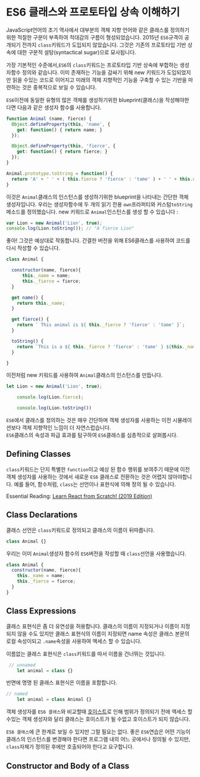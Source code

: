 # ES6 클래스와 프로토타입 상속 이해하기

JavaScript언어의 초기 역사에서 대부분의 객체 지향 언어와 같은 클래스를 정의하기 위한 적절한 구문이 부족하여 적대감의 구름이 형성되었습니다. 2015년 `ES6`규격이 공개되기 전까지 `class`키워드가 도입되지 않았습니다. 그것은 기존의 프로토타입 기반 상속에 대한 구문적 설탕(syntactical sugar)으로 묘사됩니다.  

가장 기본적인 수준에서,`ES6`의 `class`키워드는 프로토타입 기반 상속에 부합하는 생성자함수 정의와 같습니다. 이미 존재하는 기능을 감싸기 위해 new 키워드가 도입되었지만 읽을 수있는 코드로 이어지고 미래의 객체 지향적인 기능을 구축할 수 있는 기반을 마련하는 것은 중복적으로 보일 수 있습니다.

`ES6`이전에 동일한 유형의 많은 객체를 생성하기위한 blueprint(클래스)을 작성해야한다면 다음과 같은 생성자 함수를 사용합니다.  

```javascript
function Animal (name, fierce) {
  Object.defineProperty(this, 'name', {
    get: function() { return name; }
  });

  Object.defineProperty(this, 'fierce', {
    get: function() { return fierce; }
  });
}

Animal.prototype.toString = function() {
  return 'A' + ' ' + ( this.fierce ? 'fierce' : 'tame' ) + ' ' + this.name;
}
```

이것은 `Animal`클래스의 인스턴스를 생성하기위한 blueprint을 나타내는 간단한 객체 생성자입니다. 우리는 생성자함수에 두 개의 읽기 전용 `own`프라퍼티와 커스텀`toString` 메소드를 정의했습니다. new 키워드로 `Animal`인스턴스를 생성 할 수 있습니다 :

```javascript
var Lion = new Animal('Lion', true);
console.log(Lion.toString()); // "A fierce Lion"
```

좋아! 그것은 예상대로 작동합니다. 간결한 버전을 위해 ES6클래스를 사용하여 코드를 다시 작성할 수 있습니다.

```javascript
class Animal {

  constructor(name, fierce){
      this._name = name;
      this._fierce = fierce;
  }

  get name() {
    return this._name;
  }

  get fierce() {
    return ` This animal is ${ this._fierce ? 'fierce' : 'tame' }`;
  }

  toString() {
    return `This is a ${ this._fierce ? 'fierce' : 'tame' } ${this._name}`;
  }

}
```
이전처럼 new 키워드를 사용하여 `Animal`클래스의 인스턴스를 만듭니다.

```javascript
let Lion = new Animal('Lion', true);

    console.log(Lion.fierce); 

    console.log(Lion.toString())
```

`ES6`에서 클래스를 정의하는 것은 매우 간단하며 객체 생성자를 사용하는 이전 시뮬레이션보다 객체 지향적인 느낌이 더 자연스럽습니다.   
`ES6`클래스의 속성과 파급 효과를 탐구하여 `ES6`클래스를 심층적으로 살펴봅시다.  

## Defining Classes

`class`키워드는 단지 특별한 `function`이고 예상 된 함수 행위를 보여주기 때문에 이전 객체 생성자를 사용하는 것에서 새로운 `ES6` 클래스로 전환하는 것은 어렵지 않아야합니다. 예를 들어, 함수처럼, `class`는 선언이나 표현식에 의해 정의 될 수 있습니다.  

Essential Reading: [Learn React from Scratch! (2019 Edition)](https://scotch.io/starters/react/getting-started-with-react-2019-edition)  

## Class Declarations

클래스 선언은 `class`키워드로 정의되고 클래스의 이름이 뒤따릅니다.  

```javascript
class Animal {}
```

우리는 이미 `Animal`생성자 함수의 `ES6`버전을 작성할 때 `class`선언을 사용했습니다.

```javascript
class Animal {
  constructor(name, fierce){
    this._name = name;
    this._fierce = fierce;
  }
}
```

## Class Expressions

클래스 표현식은 좀 더 유연성을 허용합니다. 클래스의 이름이 지정되거나 이름이 지정되지 않을 수도 있지만 클래스 표현식의 이름이 지정되면 name 속성은 클래스 본문의 로컬 속성이되고 `.name`속성을 사용하여 액세스 할 수 있습니다.  

이름없는 클래스 표현식은 `class`키워드를 따서 이름을 건너뛰는 것입니다.  

```javascript
 // unnamed
    let animal = class {}
```
반면에 명명 된 클래스 표현식은 이름을 포함합니다. 

```javascript
// named
    let animal = class Animal {}
```
객체 생성자를 `ES6 클래스`와 비교할때 [호이스트](https://developer.mozilla.org/en-US/docs/Glossary/Hoisting)로 인해 범위가 정의되기 전에 액세스 할 수있는 객체 생성자와 달리 클래스는 호이스트가 될 수없고 호이스트가 되지 않습니다.

`ES6 클래스`에 큰 한계로 보일 수 있지만 그럴 필요는 없다. 좋은 `ES6`연습은 어떤 기능이 클래스의 인스턴스를 변경해야 한다면 프로그램 내의 어느 곳에서나 정의될 수 있지만, `class`자체가 정의된 후에만 호출되어야 한다고 요구합니다.  

## Constructor and Body of a Class